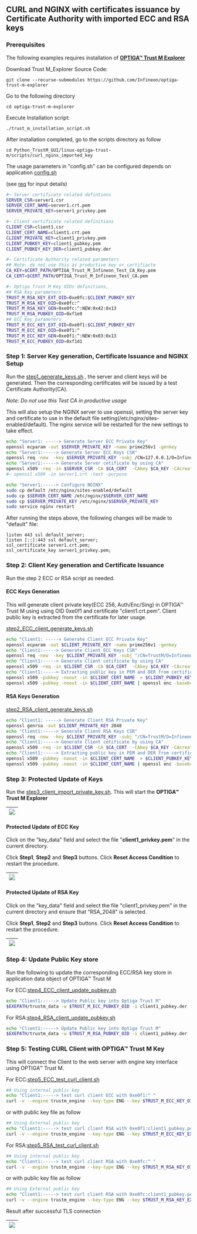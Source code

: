 

## CURL and NGINX with certificates issuance by Certificate Authority with imported ECC and RSA keys

### Prerequisites

The following examples requires installation of [**OPTIGA™ Trust M Explorer**](https://github.com/Infineon/optiga-trust-m-explorer/blob/master/Setup%20Guide.md#trust-m-explorer-installation-guide)

Download Trust M_Explorer Source Code:  

```
git clone --recurse-submodules https://github.com/Infineon/optiga-trust-m-explorer
```

Go to the following directory

```
cd optiga-trust-m-explorer
```

Execute Installation script:

```
./trust_m_installation_script.sh
```

After installation completed, go to the scripts directory as follow

```shell
cd Python_TrustM_GUI/linux-optiga-trust-m/scripts/curl_nginx_imported_key
```

The usage parameters in "config.sh" can be configured depends on application [config.sh](./config.sh)

(see [req](#req) for input details)

```sh
#~ Server certificate related defintions
SERVER_CSR=server1.csr
SERVER_CERT_NAME=server1.crt.pem
SERVER_PRIVATE_KEY=server1_privkey.pem

#~ Client certificate related definitions
CLIENT_CSR=client1.csr
CLIENT_CERT_NAME=client1.crt.pem
CLIENT_PRIVATE_KEY=client1_privkey.pem
CLIENT_PUBKEY_KEY=client1_pubkey.pem
CLIENT_PUBKEY_KEY_DER=client1_pubkey.der

#~ Certificate Authority related parameters
## Note: do not use this as productive key or certifiacte
CA_KEY=$CERT_PATH/OPTIGA_Trust_M_Infineon_Test_CA_Key.pem
CA_CERT=$CERT_PATH/OPTIGA_Trust_M_Infineon_Test_CA.pem

#~ Optiga Trust M Key OIDs definitions, 
## RSA Key parameters
TRUST_M_RSA_KEY_EXT_OID=0xe0fc:$CLIENT_PUBKEY_KEY
TRUST_M_RSA_KEY_OID=0xe0fc:^
TRUST_M_RSA_KEY_GEN=0xe0fc:^:NEW:0x42:0x13
TRUST_M_RSA_PUBKEY_OID=0xf1e0
## ECC Key parameters
TRUST_M_ECC_KEY_EXT_OID=0xe0f1:$CLIENT_PUBKEY_KEY
TRUST_M_ECC_KEY_OID=0xe0f1:^
TRUST_M_ECC_KEY_GEN=0xe0f1:^:NEW:0x03:0x13
TRUST_M_ECC_PUBKEY_OID=0xf1d1
```

###   Step 1: Server Key generation, Certificate Issuance and NGINX Setup

Run the [step1_generate_keys.sh](./step1_generate_keys.sh) , the server and client keys will be generated. Then the corresponding certificates will be issued by a test Certificate Authority(CA).

*Note: Do not use this Test CA in productive usage*

This will also setup the NGINX server to use openssl, setting the server key and certificate to use in the default file setting(/etc/nginx/sites-enabled/default). The nginx service will be restarted for the new settings to take effect. 

```sh
echo "Server1: -----> Generate Server ECC Private Key"
openssl ecparam -out $SERVER_PRIVATE_KEY -name prime256v1 -genkey
echo "Server1:-----> Generate Server ECC Keys CSR"
openssl req -new  -key $SERVER_PRIVATE_KEY -subj /CN=127.0.0.1/O=Infineon/C=SG -out $SERVER_CSR
echo "Server1:-----> Generate Server cetificate by using CA"
openssl x509 -req -in $SERVER_CSR -CA $CA_CERT  -CAkey $CA_KEY -CAcreateserial -out $SERVER_CERT_NAME -days 3650 -sha256 -extfile openssl.cnf -extensions cert_ext
#~ openssl x509 -in server1.crt -text -purpose

echo "Server1:-----> Configure NGINX"
sudo cp default /etc/nginx/sites-enabled/default
sudo cp $SERVER_CERT_NAME /etc/nginx/$SERVER_CERT_NAME
sudo cp $SERVER_PRIVATE_KEY /etc/nginx/$SERVER_PRIVATE_KEY
sudo service nginx restart
```

After running the steps above, the following changes will be made to "default" file:

```
listen 443 ssl default_server;
listen [::]:443 ssl default_server;
ssl_certificate server1.crt.pem; 
ssl_certificate_key server1_privkey.pem;
```

###  Step 2: Client Key generation and Certificate Issuance

Run the step 2 ECC or RSA script as needed. 

#### ECC Keys Generation

This will generate client private key(ECC 256, Auth/Enc/Sing) in OPTIGA™ Trust M using using OID 0xe0f1 and certificate "client1.crt.pem". Client public key is extracted from the certificate for later usage. 

[step2_ECC_client_generate_keys.sh](./step2_ECC_client_generate_keys.sh)

```sh
echo "Client1: -----> Generate Client ECC Private Key"
openssl ecparam -out $CLIENT_PRIVATE_KEY -name prime256v1 -genkey
echo "Client1:-----> Generate Client ECC Keys CSR"
openssl req -new  -key $CLIENT_PRIVATE_KEY -subj "/CN=TrustM/O=Infineon/C=SG" -out $CLIENT_CSR
echo "Client1:-----> Generate Client cetificate by using CA"
openssl x509 -req -in $CLIENT_CSR -CA $CA_CERT  -CAkey $CA_KEY -CAcreateserial -out $CLIENT_CERT_NAME -days 3650 -sha256 -extfile openssl.cnf -extensions cert_ext1
echo "Client1:-----> Extracting public key in PEM and DER from certificate"
openssl x509 -pubkey -noout -in $CLIENT_CERT_NAME  > $CLIENT_PUBKEY_KEY
openssl x509 -pubkey -noout -in $CLIENT_CERT_NAME | openssl enc -base64 -d > $CLIENT_PUBKEY_KEY_DER
```

#### RSA Keys Generation

[step2_RSA_client_generate_keys.sh](./step2_RSA_client_generate_keys.sh)

```sh
echo "Client1: -----> Generate Client RSA Private Key"
openssl genrsa -out $CLIENT_PRIVATE_KEY 2048
echo "Client1:-----> Generate Client RSA Keys CSR"
openssl req -new  -key $CLIENT_PRIVATE_KEY -subj "/CN=TrustM/O=Infineon/C=SG" -out $CLIENT_CSR
echo "Client1:-----> Generate Client cetificate by using CA"
openssl x509 -req -in $CLIENT_CSR -CA $CA_CERT  -CAkey $CA_KEY -CAcreateserial -out $CLIENT_CERT_NAME -days 3650 -sha256 -extfile openssl.cnf -extensions cert_ext1
echo "Client1:-----> Extracting public key in PEM and DER from certificate"
openssl x509 -pubkey -noout -in $CLIENT_CERT_NAME  > $CLIENT_PUBKEY_KEY
openssl x509 -pubkey -noout -in $CLIENT_CERT_NAME | openssl enc -base64 -d > $CLIENT_PUBKEY_KEY_DER

```

### Step 3: Protected Update of Keys

Run the [step3_client_import_private_key.sh](./step3_client_import_private_key.sh). This will start the **OPTIGA™ Trust M Explorer**

| ![](/pictures/pic1.png) |
| ----------------------- |

#### Protected Update of ECC Key

Click on the "key_data" field and select the file "**client1_privkey.pem**" in the current directory.

Click **Step1**, **Step2** and **Step3** buttons. Click **Reset Access Condition** to restart the procedure.

| ![](/pictures/ecc.png) |
| ---------------------- |

#### Protected Update of RSA Key

Click on the "key_data" field and select the file "client1_privkey.pem" in the current directory and ensure that "RSA_2048" is selected.

Click **Step1**, **Step2** and **Step3** buttons. Click **Reset Access Condition** to restart the procedure.

| ![](/pictures/rsa.png) |
| ---------------------- |

### Step 4: Update Public Key store

Run the following to update the corresponding ECC/RSA key store in application data object of OPTIGA™ Trust M

For ECC:[step4_ECC_client_update_pubkey.sh](./step4_ECC_client_update_pubkey.sh)

```sh
echo "Client1:-----> Update Public key into Optiga Trust M"
$EXEPATH/trustm_data -w $TRUST_M_ECC_PUBKEY_OID -i client1_pubkey.der
```

For RSA:[step4_RSA_client_update_pubkey.sh](./step4_RSA_client_update_pubkey.sh)

```sh
echo "Client1:-----> Update Public key into Optiga Trust M"
$EXEPATH/trustm_data -w $TRUST_M_RSA_PUBKEY_OID -i client1_pubkey.der
```

### Step 5: Testing CURL Client with OPTIGA™ Trust M Key 

This will connect the Client to the web server with engine key interface using OPTIGA™ Trust M.  

For ECC:[step5_ECC_test_curl_client.sh](./step5_ECC_test_curl_client.sh)

```sh
## Using internal public key
echo "Client1:-----> test curl client ECC with 0xe0f1:^ "
curl -v --engine trustm_engine --key-type ENG --key $TRUST_M_ECC_KEY_OID --cert $CLIENT_CERT_NAME --cacert $CA_CERT https://127.0.0.1
```

or with public key file as follow

```sh
## Using External public key
echo "Client1:-----> test curl client RSA with 0xe0f1:client1_pubkey.pem "
curl -v --engine trustm_engine --key-type ENG --key $TRUST_M_ECC_KEY_EXT_OID --cert $CLIENT_CERT_NAME --cacert $CA_CERT https://127.0.0.1

```

For RSA:[step5_RSA_test_curl_client.sh](./step5_RSA_test_curl_client.sh)

```sh
## Using internal public key
echo "Client1:-----> test curl client RSA with 0xe0fc:^ "
curl -v --engine trustm_engine --key-type ENG --key $TRUST_M_RSA_KEY_OID --cert $CLIENT_CERT_NAME --cacert $CA_CERT https://127.0.0.1
```

or with public key file as follow

```sh
## Using External public key
echo "Client1:-----> test curl client RSA with 0xe0fc:client1_pubkey.pem "
curl -v --engine trustm_engine --key-type ENG --key $TRUST_M_RSA_KEY_EXT_OID --cert $CLIENT_CERT_NAME --cacert $CA_CERT https://127.0.0.1
```

Result after successful TLS connection

| ![](/pictures/test.png) |
| ----------------------- |

### 